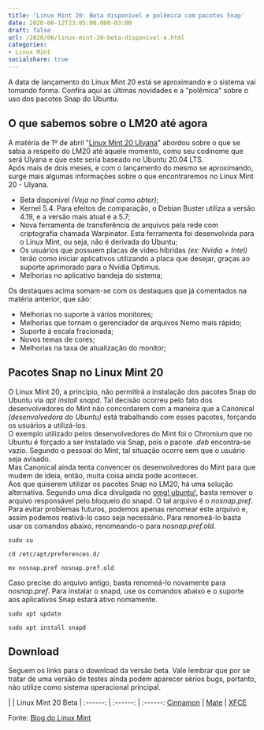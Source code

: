 ```yaml
---
title: 'Linux Mint 20: Beta disponível e polêmica com pacotes Snap'
date: 2020-06-12T23:05:00.000-03:00
draft: false
url: /2020/06/linux-mint-20-beta-disponivel-e.html
categories:
- Linux Mint
socialshare: true
---
```


A data de lançamento do Linux Mint 20 está se aproximando e o sistema vai tomando forma. Confira aqui as últimas novidades e a "polêmica" sobre o uso dos pacotes Snap do Ubuntu.

<!--more-->

## O que sabemos sobre o LM20 até agora

  
A matéria de 1º de abril "[Linux Mint 20 Ulyana](https://info.wsouza.com.br/2020/04/linux-mint-20-ulyana.html)" abordou sobre o que se sabia a respeito do LM20 até aquele momento, como seu codinome que será Ulyana e que este seria baseado no Ubuntu 20.04 LTS.  
Após mais de dois meses, e com o lançamento do mesmo se aproximando, surge mais algumas informações sobre o que encontraremos no Linux Mint 20 - Ulyana.  

*   Beta disponível _(Veja no final como obter)_;
*   Kernel 5.4. Para efeitos de comparação, o Debian Buster utiliza a versão 4.19, e a versão mais atual é a 5.7;
*   Nova ferramenta de transferência de arquivos pela rede com criptografia chamada Warpinator. Esta ferramenta foi desenvolvida para o Linux Mint, ou seja, não é derivada do Ubuntu;
*   Os usuários que possuem placas de vídeo híbridas _(ex: Nvidia + Intel)_ terão como iniciar aplicativos utilizando a placa que desejar, graças ao suporte aprimorado para o Nvidia Optimus.
*   Melhorias no aplicativo bandeja do sistema;

Os destaques acima somam-se com os destaques que já comentados na matéria anterior, que são:  

*   Melhorias no suporte à vários monitores;
*   Melhorias que tornam o gerenciador de arquivos Nemo mais rápido;
*   Suporte à escala fracionada;
*   Novos temas de cores;
*   Melhorias na taxa de atualização do monitor;

  

## Pacotes Snap no Linux Mint 20

  
O Linux Mint 20, a princípio, não permitirá a instalação dos pacotes Snap do Ubuntu via _apt install snapd_. Tal decisão ocorreu pelo fato dos desenvolvedores do Mint não concordarem com a maneira que a Canonical _(desenvolvedora do Ubuntu)_ está trabalhando com esses pacotes, forçando os usuários a utilizá-los.  
O exemplo utilizado pelos desenvolvedores do Mint foi o Chromium que no Ubuntu é forçado a ser instalado via Snap, pois o pacote _.deb_ encontra-se vazio. Segundo o pessoal do Mint, tal situação ocorre sem que o usuário seja avisado.  
Mas Canonical ainda tenta convencer os desenvolvedores do Mint para que mudem de ideia, então, muita coisa ainda pode acontecer.  
Aos que quiserem utilizar os pacotes Snap no LM20, há uma solução alternativa. Segundo uma dica divulgada no [omg! ubuntu!](https://www.omgubuntu.co.uk/2020/06/enable-snap-apps-linux-mint-20), basta remover o arquivo responsável pelo bloqueio do snapd. O tal arquivo é o _nosnap.pref_.  
Para evitar problemas futuros, podemos apenas renomear este arquivo e, assim podemos reativá-lo caso seja necessário. Para renomeá-lo basta usar os comandos abaixo, renomeando-o para _nosnap.pref.old_.  
  

`sudo su`

  

`cd /etc/apt/preferences.d/`

  

`mv nosnap.pref nosnap.pref.old`

  
Caso precise do arquivo antigo, basta renomeá-lo novamente para _nosnap.pref_. Para instalar o snapd, use os comandos abaixo e o suporte aos aplicativos Snap estará ativo nomamente.  
  

`sudo apt update`

  

`sudo apt install snapd`

  

## Download

  
Seguem os links para o download da versão beta. Vale lembrar que por se tratar de uma versão de testes ainda podem aparecer sérios bugs, portanto, não utilize como sistema operacional principal.  
  
| | Linux Mint 20 Beta |
:------: | :------: | :------:
[ Cinnamon](https://mirrors.edge.kernel.org/linuxmint/testing/linuxmint-20-cinnamon-64bit-beta.iso) | [ Mate](https://mirrors.edge.kernel.org/linuxmint/testing/linuxmint-20-mate-64bit-beta.iso) | [ XFCE](https://mirrors.edge.kernel.org/linuxmint/testing/linuxmint-20-xfce-64bit-beta.iso)

  
Fonte: [Blog do Linux Mint](https://blog.linuxmint.com/?p=3906)
